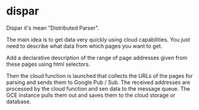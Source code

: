 # dispar

Dispar it's mean "Distributed Parser". 

The main idea is to get data very quickly using cloud capabilities. You just need to describe what data from which pages you want to get.

Add a declarative description of the range of page addresses given from these pages using html selectors. 

Then the cloud function is launched that collects the URLs of the pages for parsing and sends them to Google Pub / Sub. 
The received addresses are processed by the cloud function and sen data to the message queue. 
The GCE instance pulls them out and saves them to the cloud storage or database.
